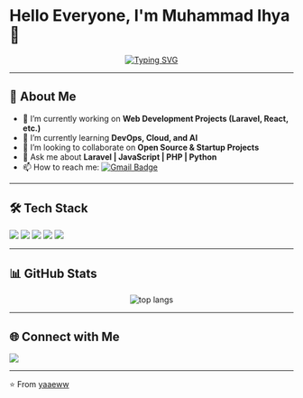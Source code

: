 # Hello Everyone, I'm Muhammad Ihya 👋

<p align="center">
  <a href="https://github.com/yaaeww">
    <img src="https://readme-typing-svg.herokuapp.com?font=Fira+Code&size=22&duration=3000&pause=1000&color=FF5733&center=true&vCenter=true&width=500&lines=Fullstack+Web+Developer;Laravel+%7C+React+%7C+TailwindCSS;Open+Source+Contributor;Always+Learning+New+Things+🔥" alt="Typing SVG" />
  </a>
</p>


---

## 🚀 About Me
- 🔭 I’m currently working on **Web Development Projects (Laravel, React, etc.)**
- 🌱 I’m currently learning **DevOps, Cloud, and AI**
- 👯 I’m looking to collaborate on **Open Source & Startup Projects**
- 💬 Ask me about **Laravel | JavaScript | PHP | Python**
- 📫 How to reach me: [![Gmail Badge](https://img.shields.io/badge/-muhammadihya11289@gmail.com-c14438?style=flat-square&logo=Gmail&logoColor=white)](mailto:ihya.red@gmail.com)

---

## 🛠️ Tech Stack
<p align="left">
  <img src="https://img.shields.io/badge/PHP-777BB4?style=flat&logo=php&logoColor=white"/>
  <img src="https://img.shields.io/badge/Laravel-FF2D20?style=flat&logo=laravel&logoColor=white"/>
  <img src="https://img.shields.io/badge/MySQL-005C84?style=flat&logo=mysql&logoColor=white"/>
  <img src="https://img.shields.io/badge/JavaScript-F7DF1E?style=flat&logo=javascript&logoColor=black"/>
  <img src="https://img.shields.io/badge/React-61DAFB?style=flat&logo=react&logoColor=black"/>
</p>

---

## 📊 GitHub Stats



<p align="center">
  <img src="https://github-readme-stats.vercel.app/api/top-langs/?username=yaaeww&layout=compact&theme=radical" alt="top langs" />
</p>

---

## 🌐 Connect with Me
<p align="left">
  <a href="https://instagram.com/ihyaaa_27" target="_blank">
    <img src="https://img.shields.io/badge/Instagram-E4405F?style=flat&logo=instagram&logoColor=white"/>
  </a>

</p>

---

⭐️ From [yaaeww](https://github.com/yaaeww)
